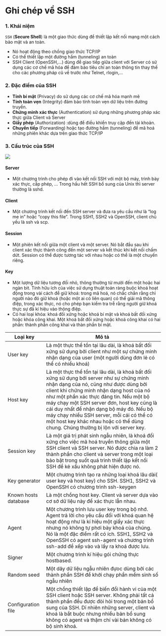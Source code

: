 # Ghi chép về SSH

### 1. Khái niệm

`SSH` (**Secure Shell**) là một giao thức dùng để thiết lập kết nối mạng một cách bảo mật và an toàn.
- Nó hoạt động theo chồng giao thức TCP/IP
- Có thể thiết lập một đường hầm (tunneling) an toàn
- SSH Client (OpenSSH,...) dùng để giao tiếp giữa client với Server có sử dụng các cơ chế mã hóa để đảm bảo tiêu chí an toàn thông tin thay thế cho các phương pháp cũ về trước như Telnet, rlogin,...

### 2. Đặc điểm của SSH

- **Tính bí mật** (Privacy) do sử dụng các cơ chế mã hóa mạnh mẽ
- **Tính toàn vẹn** (Integrity) đảm bảo tính toàn vẹn dữ liệu trên đường truyền.
- **Chứng minh xác thực** (Authentication) sử dụng những phương pháp xác thực giữa Client và Server
- **Giấy phép** (Authorization) :dùng để điều khiển truy cập đến tài khoản.
- **Chuyển tiếp** (Forwarding) hoặc tạo đường hầm (tunneling) để mã hoá những phiên khác dựa trên giao thức TCP/IP

### 3. Cấu trúc của SSH

<img src="http://data.sinhvienit.net/imgs8/SinhVienIT.Net---SSH1.JPG" />

#### Server

- Một chương trình cho phép đi vào kết nối SSH với một bộ máy, trình bày xác thực, cấp phép, … Trong hầu hết SSH bổ sung của Unix thì server thường là sshd.

#### Client 
- Một chương trình kết nối đến SSH server và đưa ra yêu cầu như là “log me in” hoặc “copy this file”. Trong SSH1, SSH2 và OpenSSH, client chủ yếu là ssh và scp.

#### Session 
- Một phiên kết nối giữa một client và một server. Nó bắt đầu sau khi client xác thực thành công đến một server và kết thúc khi kết nối chấm dứt. Session có thể được tương tác với nhau hoặc có thể là một chuyến riêng.

#### Key 
- Một lượng dữ liệu tương đối nhỏ, thông thường từ mười đến một hoặc hai ngàn bit. Tính hữu ích của việc sử dụng thuật toán ràng buộc khoá hoạt động trong vài cách để giữ khoá: trong mã hoá, nó chắc chắn rằng chỉ người nào đó giữ khoá (hoặc một ai có liên quan) có thể giải mã thông điệp, trong xác thực, nó cho phép bạn kiểm tra trễ rằng người giữ khoá thực sự đã kí hiệu vào thông điệp. 
- Có hai loại khóa: khoá đối xứng hoặc khoá bí mật và khoá bất đối xứng hoặc khóa công khai. Một khoá bất đối xứng hoặc khoá công khai có hai phần: thành phần công khai và thàn phần bí mật.

|Loại key|Mô tả|
|---|---|
|User key | Là một thực thể tồn tại lâu dài, là khoá bất đối xứng sử dụng bởi client như một sự chứng minh nhận dạng của user (một người dùng đơn lẻ có thể có nhiều khoá) |
| Host key | Là một thực thể tồn tại lâu dài, là khoá bất đối xứng sử dụng bới server như sự chứng minh nhận dạng của nó, cũng như được dùng bởi client khi chứng minh nhận dạng host của nó như một phần xác thực đáng tin. Nếu một bộ máy chạy một SSH server đơn, host key cũng là cái duy nhất để nhận dạng bộ máy đó. Nếu bộ máy chạy nhiều SSH server, mỗi cái có thể có một host key khác nhau hoặc có thể dùng chung. Chúng thường bị lộn với server key.|
| Session key | Là một giá trị phát sinh ngẫu nhiên, là khoá đối xứng cho việc mã hoá truyền thông giữa một SSH client và SSH server. Nó được chia ra làm 2 thành phần cho client và server trong một loại bảo bật trong suốt quá trình thiết lập kết nối SSH để kẻ xấu không phát hiện được nó. |
|Key generator | Một chương trình tạo ra những loại khoá lâu dài( user key và host key) cho SSH. SSH1, SSH2 và OpenSSH có chương trình ssh-keygen |
| Known hosts database | Là một chồng host key. Client và server dựa vào cơ sở dữ liệu này để xác thực lẫn nhau.|
| Agent | Một chương trình lưu user key trong bộ nhớ. Agent trả lời cho yêu cầu đối với khoá quan hệ hoạt động như là kí hiệu một giấy xác thực nhưng nó không tự phơi bày khoá của chúng. Nó là một đặc điểm rất có ích. SSH1, SSH2 và OpenSSH có agent ssh-agent và chương trình ssh-add để xếp vào và lấy ra khoá được lưu. |
Signer | Một chương trình kí hiệu gói chứng thực hostbased. |
| Random seed | Một dãy dữ liệu ngẫu nhiên đựoc dùng bởi các thành phần SSH để khởi chạy phần mềm sinh số ngẫu nhiên |
| Configuration file | Một chồng thiết lập để biến đổi hành vi của một SSH client hoặc SSH server. Không phải tất cả thành phần đều được đòi hỏi trong một bản bổ sung của SSH. Dĩ nhiên những server, client và khoá là bắt buộc nhưng nhiều bản bổ sung không có agent và thậm chí vài bản không có bộ sinh khoá. |
